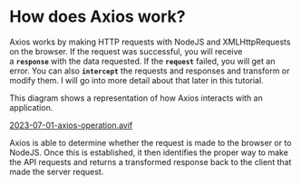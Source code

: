 # How does Axios work?

Axios works by making HTTP requests with NodeJS and XMLHttpRequests on the browser. If the request was successful, you will receive a **`response`** with the data requested. If the **`request`** failed, you will get an error. You can also **`intercept`** the requests and responses and transform or modify them. I will go into more detail about that later in this tutorial.

This diagram shows a representation of how Axios interacts with an application.

[2023-07-01-axios-operation.avif](How%20does%20Axios%20work%201b2aeacbb2998107b75bcae8fa92a149/2023-07-01-axios-operation.avif)

Axios is able to determine whether the request is made to the browser or to NodeJS. Once this is established, it then identifies the proper way to make the API requests and returns a transformed response back to the client that made the server request.